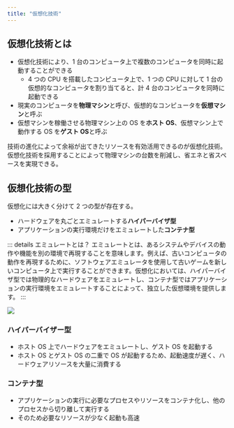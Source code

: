 ```yaml
---
title: "仮想化技術"
---
```


## 仮想化技術とは

- 仮想化技術により、1 台のコンピュータ上で複数のコンピュータを同時に起動することができる
  - 4 つの CPU を搭載したコンピュータ上で、1 つの CPU に対して 1 台の仮想的なコンピュータを割り当てると、計 4 台のコンピュータを同時に起動できる
- 現実のコンピュータを**物理マシン**と呼び、仮想的なコンピュータを**仮想マシン**と呼ぶ
- 仮想マシンを稼働させる物理マシン上の OS を**ホスト OS**、仮想マシン上で動作する OS を**ゲスト OS**と呼ぶ

技術の進化によって余裕が出てきたリソースを有効活用できるのが仮想化技術。
仮想化技術を採用することによって物理マシンの台数を削減し、省エネと省スペースを実現できる。

## 仮想化技術の型

仮想化には大きく分けて 2 つの型が存在する。

- ハードウェアを丸ごとエミュレートする**ハイパーバイザ型**
- アプリケーションの実行環境だけをエミュレートした**コンテナ型**

::: details エミュレートとは？
エミュレートとは、あるシステムやデバイスの動作や機能を別の環境で再現することを意味します。例えば、古いコンピュータの動作を再現するために、ソフトウェアエミュレータを使用して古いゲームを新しいコンピュータ上で実行することができます。仮想化においては、ハイパーバイザ型では物理的なハードウェアをエミュレートし、コンテナ型ではアプリケーションの実行環境をエミュレートすることによって、独立した仮想環境を提供します。
:::

![](https://storage.googleapis.com/zenn-user-upload/6cb3913a0357-20230803.png)

### ハイパーバイザー型

- ホスト OS 上でハードウェアをエミュレートし、ゲスト OS を起動する
- ホスト OS とゲスト OS の二重で OS が起動するため、起動速度が遅く、ハードウェアリソースを大量に消費する

### コンテナ型

- アプリケーションの実行に必要なプロセスやリソースをコンテナ化し、他のプロセスから切り離して実行する
- そのため必要なリソースが少なく起動も高速
